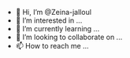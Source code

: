 - 👋 Hi, I’m @Zeina-jalloul
- 👀 I’m interested in ...
- 🌱 I’m currently learning ...
- 💞️ I’m looking to collaborate on ...
- 📫 How to reach me ...

<!---
Zeina-jalloul/Zeina-jalloul is a ✨ special ✨ repository because its `README.md` (this file) appears on your GitHub profile.
You can click the Preview link to take a look at your changes.
--->
